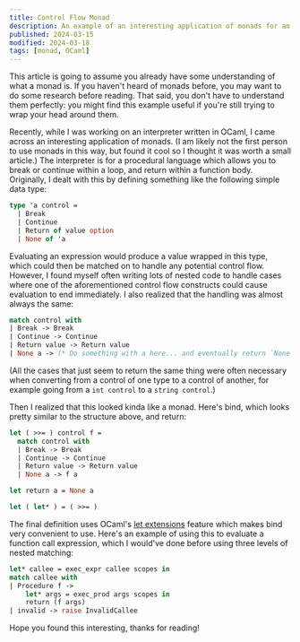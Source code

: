 ```yaml
---
title: Control Flow Monad
description: An example of an interesting application of monads for an interpreter in OCaml.
published: 2024-03-15
modified: 2024-03-18
tags: [monad, OCaml]
---
```


<!-- cspell:ignore ocaml -->

This article is going to assume you already have some understanding of what a monad is. If you haven't heard of monads before, you may want to do some research before reading. That said, you don't have to understand them perfectly: you might find this example useful if you're still trying to wrap your head around them.

Recently, while I was working on an interpreter written in OCaml, I came across an interesting application of monads. (I am likely not the first person to use monads in this way, but found it cool so I thought it was worth a small article.) The interpreter is for a procedural language which allows you to break or continue within a loop, and return within a function body. Originally, I dealt with this by defining something like the following simple data type:

```ocaml
type 'a control =
  | Break
  | Continue
  | Return of value option
  | None of 'a
```

Evaluating an expression would produce a value wrapped in this type, which could then be matched on to handle any potential control flow. However, I found myself often writing lots of nested code to handle cases where one of the aforementioned control flow constructs could cause evaluation to end immediately. I also realized that the handling was almost always the same:

```ocaml
match control with
| Break -> Break
| Continue -> Continue
| Return value -> Return value
| None a -> (* Do something with a here... and eventually return `None b` *)
```

(All the cases that just seem to return the same thing were often necessary when converting from a control of one type to a control of another, for example going from a `int control` to a `string control`.)

Then I realized that this looked kinda like a monad. Here's bind, which looks pretty similar to the structure above, and return:

```ocaml
let ( >>= ) control f =
  match control with
  | Break -> Break
  | Continue -> Continue
  | Return value -> Return value
  | None a -> f a

let return a = None a

let ( let* ) = ( >>= )
```

The final definition uses OCaml's [let extensions](https://v2.ocaml.org/manual/bindingops.html) feature which makes bind very convenient to use. Here's an example of using this to evaluate a function call expression, which I would've done before using three levels of nested matching:

```ocaml
let* callee = exec_expr callee scopes in
match callee with
| Procedure f ->
    let* args = exec_prod args scopes in
    return (f args)
| invalid -> raise InvalidCallee
```

Hope you found this interesting, thanks for reading!
